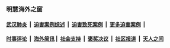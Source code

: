 
### 明慧海外之窗

####  [武汉肺炎](indexes/365.md?t=05122301) &nbsp;|&nbsp;  [迫害案例综述](indexes/328.md?t=05122301) &nbsp;|&nbsp; [迫害致死案例](indexes/277.md?t=05122301)  &nbsp;|&nbsp; [更多迫害案例](indexes/81.md?t=05122301)  &nbsp;|&nbsp; 
####  [时事评论](indexes/19.md?t=05122301) &nbsp;|&nbsp; [海外简讯](indexes/245.md?t=05122301)&nbsp;|&nbsp;  [社会支持](indexes/140.md?t=05122301) &nbsp;|&nbsp; [褒奖决议](indexes/282.md?t=05122301) &nbsp;|&nbsp; [社区报道](indexes/91.md?t=05122301)  &nbsp;|&nbsp; [天人之间](indexes/78.md?t=05122301) 

